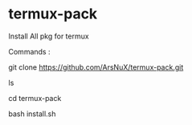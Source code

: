 # termux-pack

Install All pkg for termux

Commands :

git clone https://github.com/ArsNuX/termux-pack.git

ls

cd termux-pack

bash install.sh
